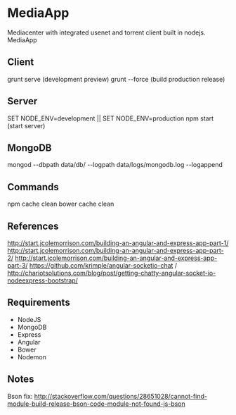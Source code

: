 # MediaApp
Mediacenter with integrated usenet and torrent client built in nodejs.
MediaApp

## Client
grunt serve (development preview)
grunt --force (build production release)

## Server
SET NODE_ENV=development || SET NODE_ENV=production
npm start (start server)

## MongoDB
mongod --dbpath data/db/ --logpath data/logs/mongodb.log --logappend

## Commands
npm cache clean 
bower cache clean

## References
http://start.jcolemorrison.com/building-an-angular-and-express-app-part-1/
http://start.jcolemorrison.com/building-an-angular-and-express-app-part-2/
http://start.jcolemorrison.com/building-an-angular-and-express-app-part-3/
https://github.com/krimple/angular-socketio-chat   /    http://chariotsolutions.com/blog/post/getting-chatty-angular-socket-io-nodeexpress-bootstrap/

## Requirements
- NodeJS
- MongoDB
- Express
- Angular
- Bower
- Nodemon

## Notes
Bson fix: http://stackoverflow.com/questions/28651028/cannot-find-module-build-release-bson-code-module-not-found-js-bson

